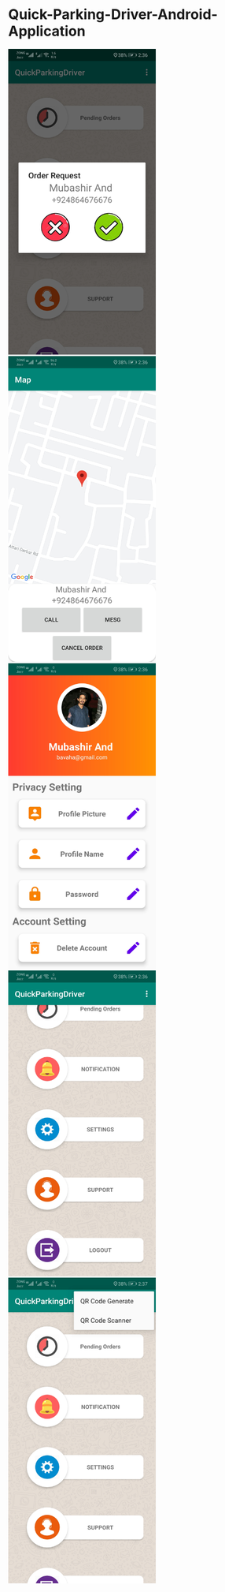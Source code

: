 # Quick-Parking-Driver-Android-Application


<img src="ScreenShots/screen%20(1).jpg" height="620" width="300"/>
<img src="ScreenShots/screen%20(2).jpg" height="620" width="300"/>
<img src="ScreenShots/screen%20(3).jpg" height="620" width="300"/>
<img src="ScreenShots/screen%20(4).jpg" height="620" width="300"/>
<img src="ScreenShots/screen%20(5).jpg" height="620" width="300"/>
